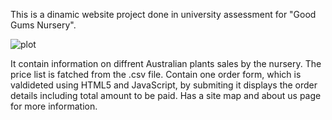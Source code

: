 This is a dinamic website project done in university assessment for "Good Gums Nursery". 

![plot](../20224262_cse2icx_assignment2/images/pro-good-gums.png)

It contain information on diffrent Australian plants sales by the nursery. The price list is fatched from the .csv file. Contain one order form, which is valdideted using HTML5 and JavaScript, by submiting it displays the order details including total amount to be paid. Has a site map and about us page for more information.